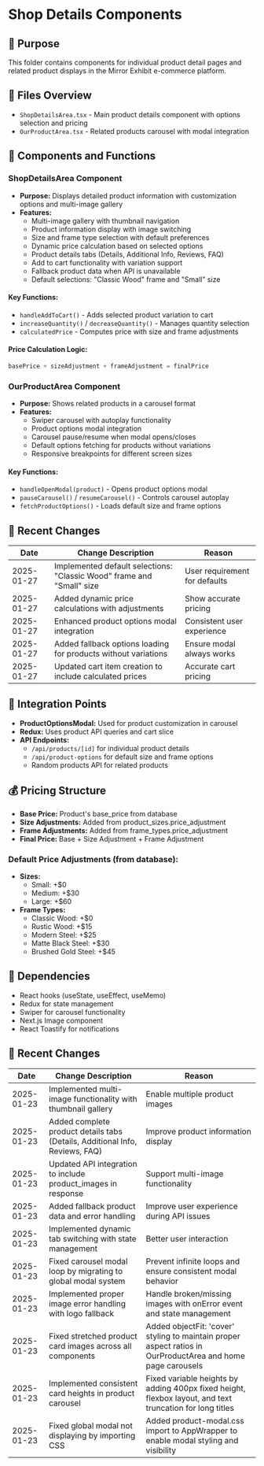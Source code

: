 # Shop Details Components

## 📌 Purpose
This folder contains components for individual product detail pages and related product displays in the Mirror Exhibit e-commerce platform.

## 📂 Files Overview
- `ShopDetailsArea.tsx` - Main product details component with options selection and pricing
- `OurProductArea.tsx` - Related products carousel with modal integration

## 🧩 Components and Functions

### ShopDetailsArea Component
- **Purpose:** Displays detailed product information with customization options and multi-image gallery
- **Features:**
  - Multi-image gallery with thumbnail navigation
  - Product information display with image switching
  - Size and frame type selection with default preferences
  - Dynamic price calculation based on selected options
  - Product details tabs (Details, Additional Info, Reviews, FAQ)
  - Add to cart functionality with variation support
  - Fallback product data when API is unavailable
  - Default selections: "Classic Wood" frame and "Small" size

#### Key Functions:
- `handleAddToCart()` - Adds selected product variation to cart
- `increaseQuantity()` / `decreaseQuantity()` - Manages quantity selection
- `calculatedPrice` - Computes price with size and frame adjustments

#### Price Calculation Logic:
```javascript
basePrice + sizeAdjustment + frameAdjustment = finalPrice
```

### OurProductArea Component
- **Purpose:** Shows related products in a carousel format
- **Features:**
  - Swiper carousel with autoplay functionality
  - Product options modal integration
  - Carousel pause/resume when modal opens/closes
  - Default options fetching for products without variations
  - Responsive breakpoints for different screen sizes

#### Key Functions:
- `handleOpenModal(product)` - Opens product options modal
- `pauseCarousel()` / `resumeCarousel()` - Controls carousel autoplay
- `fetchProductOptions()` - Loads default size and frame options

## 🔄 Recent Changes
| Date       | Change Description                                                 | Reason                         |
|------------|--------------------------------------------------------------------|--------------------------------|
| 2025-01-27 | Implemented default selections: "Classic Wood" frame and "Small" size | User requirement for defaults |
| 2025-01-27 | Added dynamic price calculations with adjustments                  | Show accurate pricing          |
| 2025-01-27 | Enhanced product options modal integration                         | Consistent user experience     |
| 2025-01-27 | Added fallback options loading for products without variations    | Ensure modal always works      |
| 2025-01-27 | Updated cart item creation to include calculated prices           | Accurate cart pricing          |

## 🎯 Integration Points
- **ProductOptionsModal:** Used for product customization in carousel
- **Redux:** Uses product API queries and cart slice
- **API Endpoints:**
  - `/api/products/[id]` for individual product details
  - `/api/product-options` for default size and frame options
  - Random products API for related products

## 💰 Pricing Structure
- **Base Price:** Product's base_price from database
- **Size Adjustments:** Added from product_sizes.price_adjustment
- **Frame Adjustments:** Added from frame_types.price_adjustment
- **Final Price:** Base + Size Adjustment + Frame Adjustment

### Default Price Adjustments (from database):
- **Sizes:**
  - Small: +$0
  - Medium: +$30
  - Large: +$60
- **Frame Types:**
  - Classic Wood: +$0
  - Rustic Wood: +$15
  - Modern Steel: +$25
  - Matte Black Steel: +$30
  - Brushed Gold Steel: +$45

## 🔧 Dependencies
- React hooks (useState, useEffect, useMemo)
- Redux for state management
- Swiper for carousel functionality
- Next.js Image component
- React Toastify for notifications

## 🔄 Recent Changes
| Date       | Change Description                                                 | Reason                         |
|------------|--------------------------------------------------------------------|--------------------------------|
| 2025-01-23 | Implemented multi-image functionality with thumbnail gallery       | Enable multiple product images |
| 2025-01-23 | Added complete product details tabs (Details, Additional Info, Reviews, FAQ) | Improve product information display |
| 2025-01-23 | Updated API integration to include product_images in response      | Support multi-image functionality |
| 2025-01-23 | Added fallback product data and error handling                     | Improve user experience during API issues |
| 2025-01-23 | Implemented dynamic tab switching with state management            | Better user interaction |
| 2025-01-23 | Fixed carousel modal loop by migrating to global modal system     | Prevent infinite loops and ensure consistent modal behavior |
| 2025-01-23 | Implemented proper image error handling with logo fallback        | Handle broken/missing images with onError event and state management |
| 2025-01-23 | Fixed stretched product card images across all components         | Added objectFit: 'cover' styling to maintain proper aspect ratios in OurProductArea and home page carousels |
| 2025-01-23 | Implemented consistent card heights in product carousel          | Fixed variable heights by adding 400px fixed height, flexbox layout, and text truncation for long titles |
| 2025-01-23 | Fixed global modal not displaying by importing CSS              | Added product-modal.css import to AppWrapper to enable modal styling and visibility |

